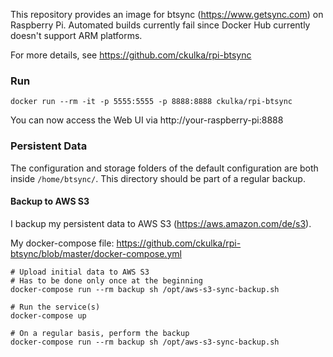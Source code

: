 This repository provides an image for btsync (https://www.getsync.com) on Raspberry Pi.
Automated builds currently fail since Docker Hub currently doesn't support ARM platforms.

For more details, see https://github.com/ckulka/rpi-btsync


### Run
```
docker run --rm -it -p 5555:5555 -p 8888:8888 ckulka/rpi-btsync
```
You can now access the Web UI via http://your-raspberry-pi:8888

### Persistent Data
The configuration and storage folders of the default configuration are both inside ```/home/btsync/```. This directory should be part of a regular backup.

#### Backup to AWS S3
I backup my persistent data to AWS S3 (https://aws.amazon.com/de/s3).

My docker-compose file: https://github.com/ckulka/rpi-btsync/blob/master/docker-compose.yml
```
# Upload initial data to AWS S3
# Has to be done only once at the beginning
docker-compose run --rm backup sh /opt/aws-s3-sync-backup.sh

# Run the service(s)
docker-compose up

# On a regular basis, perform the backup
docker-compose run --rm backup sh /opt/aws-s3-sync-backup.sh
```
